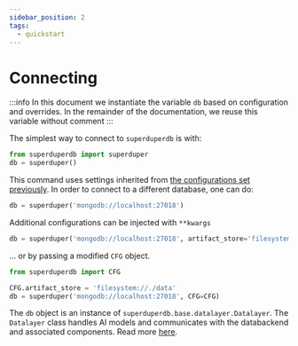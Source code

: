 ```yaml
---
sidebar_position: 2
tags:
  - quickstart
---
```


# Connecting

:::info
In this document we instantiate the variable `db` based on configuration and overrides.
In the remainder of the documentation, we reuse this variable without comment
:::

The simplest way to connect to `superduperdb` is with:

```python
from superduperdb import superduper
db = superduper()
```

This command uses settings inherited from [the configurations set previously](./configuration.md).
In order to connect to a different database, one can do:

```python
db = superduper('mongodb://localhost:27018')
```

Additional configurations can be injected with `**kwargs`

```python
db = superduper('mongodb://localhost:27018', artifact_store='filesystem://./data')
```

... or by passing a modified `CFG` object.

```python
from superduperdb import CFG

CFG.artifact_store = 'filesystem://./data'
db = superduper('mongodb://localhost:27018', CFG=CFG)
```

The `db` object is an instance of `superduperdb.base.datalayer.Datalayer`.
The `Datalayer` class handles AI models and communicates with the databackend and associated components. Read more [here](../fundamentals/datalayer_overview.md).
